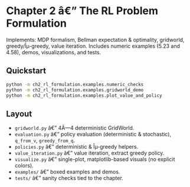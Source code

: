 ﻿# Chapter 2 â€” The RL Problem Formulation

Implements: MDP formalism, Bellman expectation & optimality, gridworld, greedy/Îµ-greedy, value iteration.
Includes numeric examples (5.23 and 4.58), demos, visualizations, and tests.

## Quickstart
```bash
python -m ch2_rl_formulation.examples.numeric_checks
python -m ch2_rl_formulation.examples.gridworld_demo
python -m ch2_rl_formulation.examples.plot_value_and_policy
```

## Layout
- `gridworld.py` â€” 4Ã—4 deterministic GridWorld.
- `evaluation.py` â€” policy evaluation (deterministic & stochastic), `q_from_v`, `greedy_from_q`.
- `policies.py` â€” deterministic & Îµ-greedy helpers.
- `value_iteration.py` â€” value iteration, extract greedy policy.
- `visualize.py` â€” single-plot, matplotlib-based visuals (no explicit colors).
- `examples/` â€” boxed examples and demos.
- `tests/` â€” sanity checks tied to the chapter.

